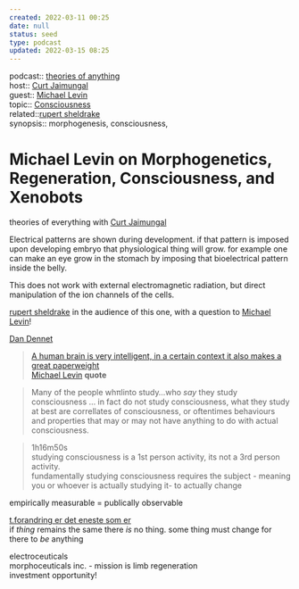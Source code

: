 ```yaml
---
created: 2022-03-11 00:25
date: null
status: seed
type: podcast
updated: 2022-03-15 08:25
---
```

   
podcast:: [theories of anything](/not_created.md)   
host:: [Curt Jaimungal](/not_created.md)   
guest:: [Michael Levin](/not_created.md)   
topic:: [Consciousness](/not_created.md)   
related::[rupert sheldrake](/not_created.md)   
synopsis:: morphogenesis, consciousness,    
   
   
# Michael Levin on Morphogenetics, Regeneration, Consciousness, and Xenobots   
theories of everything with [Curt Jaimungal](/not_created.md)   
   
Electrical patterns are shown during development. if that pattern is imposed upon developing embryo that physiological thing will grow. for example one can make an eye grow in the stomach by imposing that bioelectrical pattern inside the belly.   
   
This does not work with external electromagnetic radiation, but direct manipulation of the ion channels of the cells.   
   
[rupert sheldrake](/not_created.md) in the audience of this one, with a question to [Michael Levin](/not_created.md)!   
   
[Dan Dennet](/not_created.md)   
   
>[A human brain is very intelligent, in a certain context it also makes a great paperweight](./A%20human%20brain%20is%20very%20intelligent%2C%20in%20a%20certain%20context%20it%20also%20makes%20a%20great%20paperweight.md)   
>[Michael Levin](/not_created.md) **quote**    
   
> Many of the people whπlinto study…who *say* they study consciousness … in fact do not study consciousness, what they study at best are correllates of consciousness, or oftentimes behaviours and properties that may or may not have anything to do with actual consciousness.   
   
>1h16m50s   
>studying consciousness is a 1st person activity, its not a 3rd person activity.   
>fundamentally studying consciousness requires the subject - meaning you or whoever is actually studying it- to actually change   
   
empirically measurable = publically observable   
   
[t.forandring er det eneste som er](/not_created.md)   
if *thing* remains the same there *is* no thing. some thing must change for there to *be* anything   
   
electroceuticals   
morphoceuticals inc. - mission is limb regeneration   
investment opportunity!